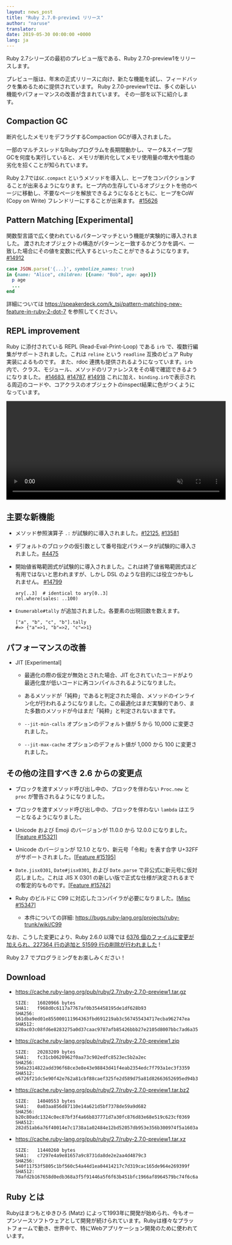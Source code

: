 ```yaml
---
layout: news_post
title: "Ruby 2.7.0-preview1 リリース"
author: "naruse"
translator:
date: 2019-05-30 00:00:00 +0000
lang: ja
---
```


Ruby 2.7シリーズの最初のプレビュー版である、Ruby 2.7.0-preview1をリリースします。

プレビュー版は、年末の正式リリースに向け、新たな機能を試し、フィードバックを集めるために提供されています。
Ruby 2.7.0-preview1では、多くの新しい機能やパフォーマンスの改善が含まれています。 その一部を以下に紹介します。

## Compaction GC

断片化したメモリをデフラグするCompaction GCが導入されました。

一部のマルチスレッドなRubyプログラムを長期間動かし、マーク&スイープ型GCを何度も実行していると、メモリが断片化してメモリ使用量の増大や性能の劣化を招くことが知られています。

Ruby 2.7では`GC.compact` というメソッドを導入し、ヒープをコンパクションすることが出来るようになります。ヒープ内の生存しているオブジェクトを他のページに移動し、不要なページを解放できるようになるとともに、ヒープをCoW (Copy on Write) フレンドリーにすることが出来ます。 [#15626](https://bugs.ruby-lang.org/issues/15626)

## Pattern Matching [Experimental]

関数型言語で広く使われているパターンマッチという機能が実験的に導入されました。
渡されたオブジェクトの構造がパターンと一致するかどうかを調べ、一致した場合にその値を変数に代入するといったことができるようになります。 [#14912](https://bugs.ruby-lang.org/issues/14912)

```ruby
case JSON.parse('{...}', symbolize_names: true)
in {name: "Alice", children: [{name: "Bob", age: age}]}
  p age
  ...
end
```

詳細については https://speakerdeck.com/k_tsj/pattern-matching-new-feature-in-ruby-2-dot-7 を参照してください。

## REPL improvement

Ruby に添付されている REPL (Read-Eval-Print-Loop) である `irb` で、複数行編集がサポートされました。これは `reline` という `readline` 互換のピュア Ruby 実装によるものです。
また、rdoc 連携も提供されるようになっています。`irb` 内で、クラス、モジュール、メソッドのリファレンスをその場で確認できるようになりました。 [#14683](https://bugs.ruby-lang.org/issues/14683), [#14787](https://bugs.ruby-lang.org/issues/14787), [#14918](https://bugs.ruby-lang.org/issues/14918)
これに加え、`binding.irb`で表示される周辺のコードや、コアクラスのオブジェクトのinspect結果に色がつくようになっています。

<video autoplay="autoplay" controls="controls" muted="muted" width="576" height="259">
  <source src="https://cache.ruby-lang.org/pub/media/irb_improved_with_key_take2.mp4" type="video/mp4">
</video>

## 主要な新機能

* メソッド参照演算子 <code>.:</code> が試験的に導入されました。[#12125](https://bugs.ruby-lang.org/issues/12125), [#13581](https://bugs.ruby-lang.org/issues/13581)

* デフォルトのブロックの仮引数として番号指定パラメータが試験的に導入されました。[#4475](https://bugs.ruby-lang.org/issues/4475)

* 開始値省略範囲式が試験的に導入されました。これは終了値省略範囲式ほど有用ではないと思われますが、しかし DSL のような目的には役立つかもしれません。 [#14799](https://bugs.ruby-lang.org/issues/14799)

      ary[..3]  # identical to ary[0..3]
      rel.where(sales: ..100)

* `Enumerable#tally` が追加されました。各要素の出現回数を数えます。

      ["a", "b", "c", "b"].tally
      #=> {"a"=>1, "b"=>2, "c"=>1}

## パフォーマンスの改善

* JIT [Experimental]

  * 最適化の際の仮定が無効とされた場合、JIT 化されていたコードがより最適化度が低いコードに再コンパイルされるようになりました。

  * あるメソッドが「純粋」であると判定された場合、メソッドのインライン化が行われるようになりました。この最適化はまだ実験的であり、また多数のメソッドが今はまだ「純粋」と判定されないままです。

  * `--jit-min-calls` オプションのデフォルト値が 5 から 10,000 に変更されました。

  * `--jit-max-cache` オプションのデフォルト値が 1,000 から 100 に変更されました。


## その他の注目すべき 2.6 からの変更点

* ブロックを渡すメソッド呼び出し中の、ブロックを伴わない `Proc.new` と `proc` が警告されるようになりました。

* ブロックを渡すメソッド呼び出し中の、ブロックを伴わない `lambda` はエラーとなるようになりました。

* Unicode および Emoji のバージョンが 11.0.0 から 12.0.0 になりました。[[Feature #15321]](https://bugs.ruby-lang.org/issues/15321)

* Unicode のバージョンが 12.1.0 となり、新元号「令和」を表す合字 U+32FF がサポートされました。[[Feature #15195]](https://bugs.ruby-lang.org/issues/15195)

* `Date.jisx0301`, `Date#jisx0301`, および `Date.parse` で非公式に新元号に仮対応しました。これは JIS X 0301 の新しい版で正式な仕様が決定されるまでの暫定的なものです。[[Feature #15742]](https://bugs.ruby-lang.org/issues/15742)

* Ruby のビルドに C99 に対応したコンパイラが必要になりました。[[Misc #15347]](https://bugs.ruby-lang.org/issues/15347)
  * 本件についての詳細: <https://bugs.ruby-lang.org/projects/ruby-trunk/wiki/C99>

なお、こうした変更により、Ruby 2.6.0 以降では [6376 個のファイルに変更が加えられ、227364 行の追加と 51599 行の削除が行われました](https://github.com/ruby/ruby/compare/v2_6_0...v2_7_0_preview1) !

Ruby 2.7 でプログラミングをお楽しみください！

## Download

* <https://cache.ruby-lang.org/pub/ruby/2.7/ruby-2.7.0-preview1.tar.gz>

      SIZE:   16020966 bytes
      SHA1:   f968d0c6117a7767af0b354458195de1df628b93
      SHA256: b61dba9ed01e855000111964363fbd691219ab3c567455434717ecba962747ea
      SHA512: 820ac03c08fd6e8283275a0d37caac9787afb85426bbb27e2105d8007bbc7ad6a35b2b40c8af81cdbb7a00347d44e92b5ff9b6e7f48f22d05584cedb85578409
* <https://cache.ruby-lang.org/pub/ruby/2.7/ruby-2.7.0-preview1.zip>

      SIZE:   20283209 bytes
      SHA1:   fc31cb0620962f0aa73c902edfc8523ec5b2a2ec
      SHA256: 59da2314822add396f68ce3e8e43e98843d41f4eab2354edc7f793a1ec3f3359
      SHA512: e6726f21dc5e90f42e762a81cbf88caef325fe2d589d75a81d82663652695ed94b3be6e12fe238fc82e5caebb16e626456d9e9dfa4ecc6a55e532ba372b2d4de
* <https://cache.ruby-lang.org/pub/ruby/2.7/ruby-2.7.0-preview1.tar.bz2>

      SIZE:   14040553 bytes
      SHA1:   0a03aa856d87110e14a621d5bf7378de59a9d682
      SHA256: b20c80adc1324c0ec87bf3f4a66b837771d7a30fc876d83e68e519c623cf0369
      SHA512: 282d51ab6a76f40014e7c1738a1a02484e12bd52057db953e356b300974f5a1603a14dc23e436587870767213816c5adda335e6f8716de02c8fd853c85447250
* <https://cache.ruby-lang.org/pub/ruby/2.7/ruby-2.7.0-preview1.tar.xz>

      SIZE:   11440260 bytes
      SHA1:   c7297e4a9e81657a9c8731da8de2e2aa4d4879c3
      SHA256: 540f11753f5805c1bf560c54a44d1ea04414217c7d319cac165de964e269399f
      SHA512: 78afd2b167658d0edb368a3f5f91446a5f6f63b451bfc1966af8964579bc74f6c6a2d227c8715ab742e97c6895ce4006b56ba0eed97b6effcd93555b43d90313

## Ruby とは

Rubyはまつもとゆきひろ (Matz) によって1993年に開発が始められ、今もオープンソースソフトウェアとして開発が続けられています。Rubyは様々なプラットフォームで動き、世界中で、特にWebアプリケーション開発のために使われています。
